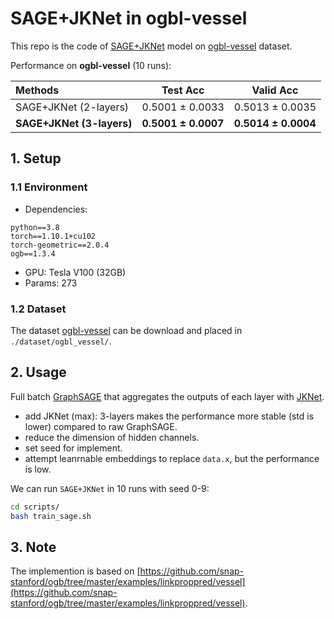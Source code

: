 
# SAGE+JKNet in ogbl-vessel

This repo is the code of [SAGE+JKNet](https://arxiv.org/pdf/2006.10637.pdf) model on [ogbl-vessel](https://ogb.stanford.edu/docs/linkprop/#ogbl-vessel) dataset.

Performance on **ogbl-vessel** (10 runs):

| Methods   |  Test Acc  | Valid Acc  |
|  :----  | ---- | ---- |
| SAGE+JKNet (2-layers) |  0.5001 ± 0.0033  | 0.5013 ± 0.0035  |
| **SAGE+JKNet (3-layers)** |  **0.5001 ± 0.0007** |  **0.5014 ± 0.0004**  |

<!-- `TGN-no-mem` achieves top-2 performance on DGraphFin until August, 2022. ([DGraph-Fin Leaderboard](https://dgraph.xinye.com/leaderboards/dgraphfin)) -->


## 1. Setup 

### 1.1 Environment

- Dependencies: 
```{bash}
python==3.8
torch==1.10.1+cu102
torch-geometric==2.0.4
ogb==1.3.4
```
- GPU: Tesla V100 (32GB)
- Params: 273

### 1.2 Dataset

The dataset [ogbl-vessel](https://ogb.stanford.edu/docs/linkprop/#ogbl-vessel) can be download and placed in `./dataset/ogbl_vessel/`.

## 2. Usage

Full batch [GraphSAGE](https://proceedings.neurips.cc/paper/2017/file/5dd9db5e033da9c6fb5ba83c7a7ebea9-Paper.pdf) that aggregates the outputs of each layer with [JKNet](http://proceedings.mlr.press/v80/xu18c/xu18c.pdf). 
- add JKNet (max): 3-layers makes the performance more stable (std is lower) compared to raw GraphSAGE.
- reduce the dimension of hidden channels.
- set seed for implement.
- attempt leanrnable embeddings to replace `data.x`, but the performance is low.
<!-- - modify some other hyper-parameters, such as lr. -->

We can run `SAGE+JKNet` in 10 runs with seed 0-9: 

```bash
cd scripts/
bash train_sage.sh
```

## 3. Note
The implemention is based on [https://github.com/snap-stanford/ogb/tree/master/examples/linkproppred/vessel](https://github.com/snap-stanford/ogb/tree/master/examples/linkproppred/vessel).